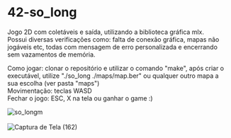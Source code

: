 # 42-so_long

Jogo 2D com coletáveis e saída, utilizando a biblioteca gráfica mlx. <br>
Possui diversas verificações como: falta de conexão gráfica, mapas não jogáveis etc, todas com mensagem de erro personalizada e encerrando sem vazamentos de memória. <br>

Como jogar: clonar o repositório e utilizar o comando "make", após criar o executável, utilize "./so_long ./maps/map.ber" ou qualquer outro mapa a sua escolha (ver pasta "maps")<br>
Movimentação: teclas WASD <br>
Fechar o jogo: ESC, X na tela ou ganhar o game :) <br>

![so_longm](https://user-images.githubusercontent.com/90937264/197372123-6803e9ae-1231-4e24-bc95-d697781b3f70.png)
 <br><br>
 ![Captura de Tela (162)](https://user-images.githubusercontent.com/90937264/197372601-8eca2a96-c8dd-4968-82ed-edf9e5faa925.png)
